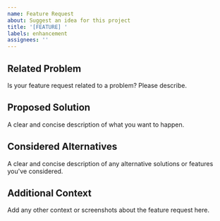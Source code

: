 ```yaml
---
name: Feature Request
about: Suggest an idea for this project
title: '[FEATURE] '
labels: enhancement
assignees: ''
---
```


## Related Problem

Is your feature request related to a problem? Please describe.

## Proposed Solution

A clear and concise description of what you want to happen.

## Considered Alternatives

A clear and concise description of any alternative solutions or features you've considered.

## Additional Context

Add any other context or screenshots about the feature request here.
